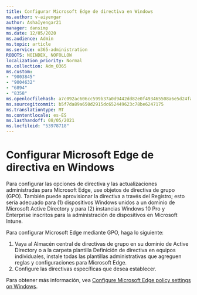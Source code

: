 ```yaml
---
title: Configurar Microsoft Edge de directiva en Windows
ms.author: v-aiyengar
author: AshaIyengar21
manager: dansimp
ms.date: 12/05/2020
ms.audience: Admin
ms.topic: article
ms.service: o365-administration
ROBOTS: NOINDEX, NOFOLLOW
localization_priority: Normal
ms.collection: Adm_O365
ms.custom:
- "9003845"
- "9004632"
- "6894"
- "8358"
ms.openlocfilehash: a7c092ac606cc599b37a0d9442dd82e0f493465508a6e5d24fa0589d0f3bb19a
ms.sourcegitcommit: b5f7da89a650d2915dc652449623c78be6247175
ms.translationtype: MT
ms.contentlocale: es-ES
ms.lasthandoff: 08/05/2021
ms.locfileid: "53978718"
---
```

# <a name="configure-microsoft-edge-policy-settings-on-windows"></a>Configurar Microsoft Edge de directiva en Windows

Para configurar las opciones de directiva y las actualizaciones administradas para Microsoft Edge, use objetos de directiva de grupo (GPO). También puede aprovisionar la directiva a través del Registro; esto sería adecuado para (1) dispositivos Windows unidos a un dominio de Microsoft Active Directory y para (2) instancias Windows 10 Pro y Enterprise inscritos para la administración de dispositivos en Microsoft Intune.

Para configurar Microsoft Edge mediante GPO, haga lo siguiente:

1. Vaya al Almacén central de directivas de grupo en su dominio de Active Directory o a la carpeta plantilla Definición de directiva en equipos individuales, instale todas las plantillas administrativas que agreguen reglas y configuraciones para Microsoft Edge.
2. Configure las directivas específicas que desea establecer.

Para obtener más información, vea [Configure Microsoft Edge policy settings on Windows](https://go.microsoft.com/fwlink/?linkid=2135024).
